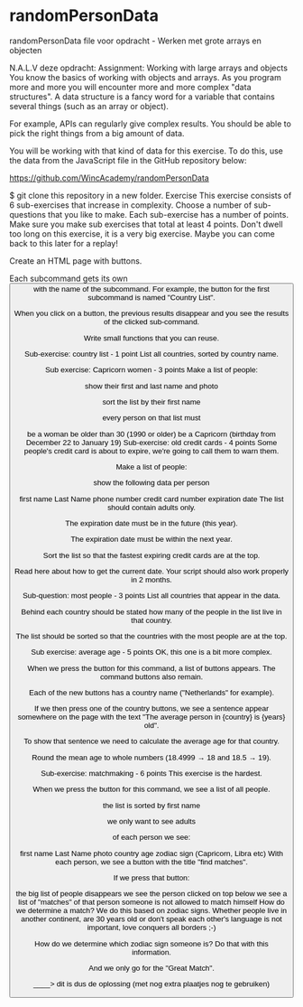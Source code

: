 # randomPersonData
randomPersonData file voor opdracht - Werken met grote arrays en objecten

N.A.L.V deze opdracht:
Assignment: Working with large arrays and objects
You know the basics of working with objects and arrays. As you program more and more you will encounter more and more complex "data structures". A data structure is a fancy word for a variable that contains several things (such as an array or object).

For example, APIs can regularly give complex results. You should be able to pick the right things from a big amount of data.

You will be working with that kind of data for this exercise. To do this, use the data from the JavaScript file in the GitHub repository below:

https://github.com/WincAcademy/randomPersonData

$ git clone this repository in a new folder.
Exercise
This exercise consists of 6 sub-exercises that increase in complexity. Choose a number of sub-questions that you like to make. Each sub-exercise has a number of points. Make sure you make sub exercises that total at least 4 points. Don't dwell too long on this exercise, it is a very big exercise. Maybe you can come back to this later for a replay!

Create an HTML page with buttons.

Each subcommand gets its own <button> with the name of the subcommand. For example, the button for the first subcommand is named "Country List".

When you click on a button, the previous results disappear and you see the results of the clicked sub-command.

Write small functions that you can reuse.

Sub-exercise: country list - 1 point
List all countries, sorted by country name.

Sub exercise: Capricorn women - 3 points
Make a list of people:

show their first and last name and photo

sort the list by their first name

every person on that list must

be a woman
be older than 30 (1990 or older)
be a Capricorn (birthday from December 22 to January 19)
Sub-exercise: old credit cards - 4 points
Some people's credit card is about to expire, we're going to call them to warn them.

Make a list of people:

show the following data per person

first name Last Name
phone number
credit card number
expiration date
The list should contain adults only.

The expiration date must be in the future (this year).

The expiration date must be within the next year.

Sort the list so that the fastest expiring credit cards are at the top.

Read here about how to get the current date. Your script should also work properly in 2 months.

Sub-question: most people - 3 points
List all countries that appear in the data.

Behind each country should be stated how many of the people in the list live in that country.

The list should be sorted so that the countries with the most people are at the top.

Sub exercise: average age - 5 points
OK, this one is a bit more complex.

When we press the button for this command, a list of buttons appears. The command buttons also remain.

Each of the new buttons has a country name ("Netherlands" for example).

If we then press one of the country buttons, we see a sentence appear somewhere on the page with the text "The average person in {country} is {years} old".

To show that sentence we need to calculate the average age for that country.

Round the mean age to whole numbers (18.4999 → 18 and 18.5 → 19).

Sub-exercise: matchmaking - 6 points
This exercise is the hardest.

When we press the button for this command, we see a list of all people.

the list is sorted by first name

we only want to see adults

of each person we see:

first name Last Name
photo
country
age
zodiac sign (Capricorn, Libra etc)
With each person, we see a button with the title "find matches".

If we press that button:

the big list of people disappears
we see the person clicked on top
below we see a list of "matches" of that person
someone is not allowed to match himself
How do we determine a match? We do this based on zodiac signs. Whether people live in another continent, are 30 years old or don't speak each other's language is not important, love conquers all borders ;-)

How do we determine which zodiac sign someone is? Do that with this information.

And we only go for the "Great Match".

____> dit is dus de oplossing (met nog extra plaatjes nog te gebruiken)
